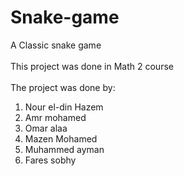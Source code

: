 # Snake-game
A Classic snake game</br></br>
This project was done in Math 2 course</br></br>
The project was done by:
1. Nour el-din Hazem
2. Amr mohamed
3. Omar alaa
4. Mazen Mohamed
5. Muhammed ayman
6. Fares sobhy
